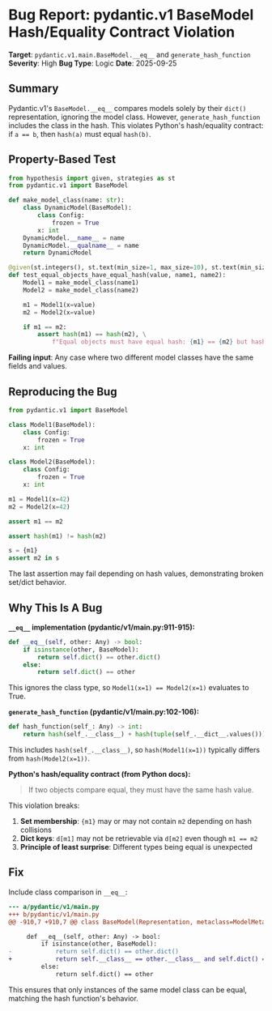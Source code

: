# Bug Report: pydantic.v1 BaseModel Hash/Equality Contract Violation

**Target**: `pydantic.v1.main.BaseModel.__eq__` and `generate_hash_function`
**Severity**: High
**Bug Type**: Logic
**Date**: 2025-09-25

## Summary

Pydantic.v1's `BaseModel.__eq__` compares models solely by their `dict()` representation, ignoring the model class. However, `generate_hash_function` includes the class in the hash. This violates Python's hash/equality contract: if `a == b`, then `hash(a)` must equal `hash(b)`.

## Property-Based Test

```python
from hypothesis import given, strategies as st
from pydantic.v1 import BaseModel

def make_model_class(name: str):
    class DynamicModel(BaseModel):
        class Config:
            frozen = True
        x: int
    DynamicModel.__name__ = name
    DynamicModel.__qualname__ = name
    return DynamicModel

@given(st.integers(), st.text(min_size=1, max_size=10), st.text(min_size=1, max_size=10))
def test_equal_objects_have_equal_hash(value, name1, name2):
    Model1 = make_model_class(name1)
    Model2 = make_model_class(name2)

    m1 = Model1(x=value)
    m2 = Model2(x=value)

    if m1 == m2:
        assert hash(m1) == hash(m2), \
            f"Equal objects must have equal hash: {m1} == {m2} but hash differs"
```

**Failing input**: Any case where two different model classes have the same fields and values.

## Reproducing the Bug

```python
from pydantic.v1 import BaseModel

class Model1(BaseModel):
    class Config:
        frozen = True
    x: int

class Model2(BaseModel):
    class Config:
        frozen = True
    x: int

m1 = Model1(x=42)
m2 = Model2(x=42)

assert m1 == m2

assert hash(m1) != hash(m2)

s = {m1}
assert m2 in s
```

The last assertion may fail depending on hash values, demonstrating broken set/dict behavior.

## Why This Is A Bug

**`__eq__` implementation (pydantic/v1/main.py:911-915):**
```python
def __eq__(self, other: Any) -> bool:
    if isinstance(other, BaseModel):
        return self.dict() == other.dict()
    else:
        return self.dict() == other
```

This ignores the class type, so `Model1(x=1) == Model2(x=1)` evaluates to True.

**`generate_hash_function` (pydantic/v1/main.py:102-106):**
```python
def hash_function(self_: Any) -> int:
    return hash(self_.__class__) + hash(tuple(self_.__dict__.values()))
```

This includes `hash(self_.__class__)`, so `hash(Model1(x=1))` typically differs from `hash(Model2(x=1))`.

**Python's hash/equality contract (from Python docs):**
> If two objects compare equal, they must have the same hash value.

This violation breaks:
1. **Set membership**: `{m1}` may or may not contain `m2` depending on hash collisions
2. **Dict keys**: `d[m1]` may not be retrievable via `d[m2]` even though `m1 == m2`
3. **Principle of least surprise**: Different types being equal is unexpected

## Fix

Include class comparison in `__eq__`:

```diff
--- a/pydantic/v1/main.py
+++ b/pydantic/v1/main.py
@@ -910,7 +910,7 @@ class BaseModel(Representation, metaclass=ModelMetaclass):

     def __eq__(self, other: Any) -> bool:
         if isinstance(other, BaseModel):
-            return self.dict() == other.dict()
+            return self.__class__ == other.__class__ and self.dict() == other.dict()
         else:
             return self.dict() == other
```

This ensures that only instances of the same model class can be equal, matching the hash function's behavior.